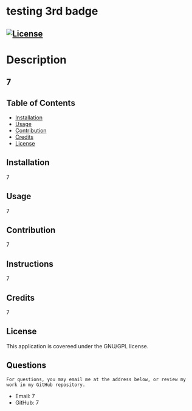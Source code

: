 
  # testing 3rd badge
  ## [![License](https://img.shields.io/badge/License-GPLv3-blue.svg)](https://www.gnu.org/licenses/gpl-3.0)
 

  # Description
  ## 7

  ## Table of Contents
  * [Installation](#installation)
  * [Usage](#usage)
  * [Contribution](#contribution)
  * [Credits](#credits)
  * [License](#license)
  
  ## Installation
  7

  ## Usage
  7

  ## Contribution
  7

  ## Instructions
  7

  ## Credits
  7

  ## License
  This application is covereed under the GNU/GPL license.

  ## Questions
    For questions, you may email me at the address below, or review my work in my GitHub repository.
  * Email: 7
  * GitHub: 7
